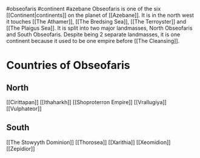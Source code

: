 #obseofaris #continent #azebane
Obseofaris is one of the six [[Continent|continents]] on the planet of [[Azebane]]. It is in the north west it touches [[The Athamer]], [[The Bredsing Sea]], [[The Terroyster]] and [[The Plaigus Sea]]. It is split into two major landmasses, North Obseofaris and South Obseofaris. 
Despite being 2 separate landmasses, it is one continent because it used to be one empire before [[The Cleansing]].
# Countries of Obseofaris
## North
[[Cirittapan]]
[[Ithaharkh]]
[[Shoproterron Empire]]
[[Vrallugiya]]
[[Vulphateor]]

## South
[[The Stowyyth Dominion]]
[[Thorosea]]
[[Xarithia]]
[[Xeomidion]]
[[Zepidior]]